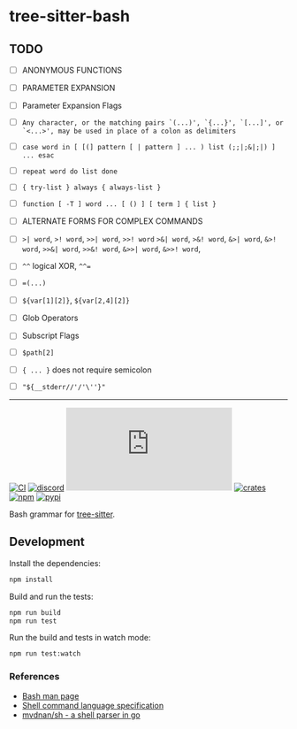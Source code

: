 # tree-sitter-bash

## TODO
* [ ] ANONYMOUS FUNCTIONS
* [ ] PARAMETER EXPANSION
* [ ] Parameter Expansion Flags
* [ ] ```Any character, or the matching pairs `(...)', `{...}', `[...]', or `<...>', may be used in place of a colon as delimiters```
* [ ] `case word in [ [(] pattern [ | pattern ] ... ) list (;;|;&|;|) ] ... esac`
* [ ] `repeat word do list done`
* [ ] `{ try-list } always { always-list }`
* [ ] `function [ -T ] word ... [ () ] [ term ] { list }`
* [ ] ALTERNATE FORMS FOR COMPLEX COMMANDS
* [ ] `>| word`, `>! word`, `>>| word`, `>>! word` `>&| word`, `>&! word`, `&>| word`, `&>! word`, `>>&| word`, `>>&! word`, `&>>| word`, `&>>! word`,
* [ ] `^^` logical XOR, `^^=`
* [ ] `=(...)`
* [ ] `${var[1][2]}`, `${var[2,4][2]}`
* [ ] Glob Operators
* [ ] Subscript Flags
* [ ] `$path[2]`
* [ ] `{ ... }` does not require semicolon
* [ ] `"${__stderr//'/'\''}"`


---

[![CI][ci]](https://github.com/tree-sitter/tree-sitter-bash/actions/workflows/ci.yml)
[![discord][discord]](https://discord.gg/w7nTvsVJhm)
[![matrix][matrix]](https://matrix.to/#/#tree-sitter-chat:matrix.org)
[![crates][crates]](https://crates.io/crates/tree-sitter-bash)
[![npm][npm]](https://www.npmjs.com/package/tree-sitter-bash)
[![pypi][pypi]](https://pypi.org/project/tree-sitter-bash)

Bash grammar for [tree-sitter](https://github.com/tree-sitter/tree-sitter).

## Development

Install the dependencies:

```sh
npm install
```

Build and run the tests:

```sh
npm run build
npm run test
```

Run the build and tests in watch mode:

```sh
npm run test:watch
```

### References

- [Bash man page](http://man7.org/linux/man-pages/man1/bash.1.html#SHELL_GRAMMAR)
- [Shell command language specification](http://pubs.opengroup.org/onlinepubs/9699919799/utilities/V3_chap02.html)
- [mvdnan/sh - a shell parser in go](https://github.com/mvdan/sh)

[ci]: https://img.shields.io/github/actions/workflow/status/tree-sitter/tree-sitter-bash/ci.yml?logo=github&label=CI
[discord]: https://img.shields.io/discord/1063097320771698699?logo=discord&label=discord
[matrix]: https://img.shields.io/matrix/tree-sitter-chat%3Amatrix.org?logo=matrix&label=matrix
[npm]: https://img.shields.io/npm/v/tree-sitter-bash?logo=npm
[crates]: https://img.shields.io/crates/v/tree-sitter-bash?logo=rust
[pypi]: https://img.shields.io/pypi/v/tree-sitter-bash?logo=pypi&logoColor=ffd242
